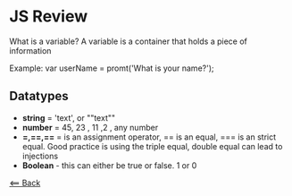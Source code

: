 # JS Review

What is a variable?
A variable is a container that holds a piece of information  

Example: var userName = promt('What is your name?');


## Datatypes

- **string** = 'text', or ""text"" 
- **number** = 45, 23 , 11 ,2 , any number 
- **=,==,==** = is an assignment operator, == is an equal, === is an strict equal. Good practice is using the triple equal, double equal can lead to injections   
- **Boolean** - this can either be true or false. 1 or 0


[<== Back](../README.md)